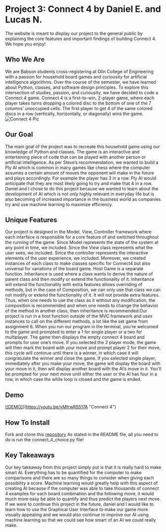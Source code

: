 # Project 3: Connect 4 by Daniel E. and Lucas N.
The website is meant to display our project to the general public by explaining the core features and important findings of building Connect 4. We hope you enjoy!

## Who We Are
We are Babson students cross-registering at Olin College of Engineering with a passion for household board games and curiousity for artificial intelligence algorithms. Over the course of the semester, we have learned about Python, classes, and software design principles. To explore this intersection of studies, passion, and curiousity, we have decided to code a Connect 4 game. Connect 4 is a first-to-win, 2-player game, where each player takes turns dropping a colored disc to the bottom of one of the 7 columns' unoccupied cells. The first player to get 4 of the same colored discs in a row (vertically, horizontally, or diagonally) wins the game.       
![Connect 4 Pic](https://cf.geekdo-images.com/I_ZPIWEvFlrMa8caT4UD-w__opengraph/img/kyLinLT_XujloY21Omjf5p7q1SA=/fit-in/1200x630/filters:strip_icc()/pic859430.jpg)

## Our Goal
The main goal of the project was to recreate this household game using our knowledge of Python and classes. The game is an interactive and entertaining piece of code that can be played with another person or artificial intelligence. As per Steve’s recommendation, we wanted to build a Ply AI which is common in many games like chess where the computer assumes a certain amount of moves the opponent will make in the future and plays accordingly. For example the player has 3 in a row. Ply AI would anticipate that they are most likely going to try and make that 4 in a row. Daniel and I chose to do this project because we wanted to learn about the development of AI which is not only highly relevant in everyday life but is also becoming of increased importance in the business world as companies try and use machine learning to maximize efficiency.

## Unique Features
Our project is designed in the Model, View, Controller framework where each interface is responsible for a core feature of  and switched throughout the running of the game. Since Model represents the state of the system at any point in time, we included. Since the View class represents what the user sees, we included. Since the controller represents the interactive elements of the user experience, we included. Moreover, we created instances of each class to make classes specific for Connect4 but also universal for variations of the board game. Host Game is a separate function.
Inheritance is used where a class wants to derive the nature of parent class and then modify or extend the functionality of it. Inheritance will extend the functionality with extra features allows overriding of methods, but in the case of Composition, we can only use that class we can not modify or extend the functionality of it. It will not provide extra features. Thus, when one needs to use the class as it without any modification, the composition is recommended and when one needs to change the behavior of the method in another class, then inheritance is recommended.Our project is run in a host function outside of the MVC framework and uses instances to call on the different methods, a lot like the set game from assignment 6. When you run our program in the terminal, you're welcomed to the game and prompted to enter a 1 for single player or a two for multiplayer. The game then displays the empty connect 4 board and prompts for user one’s move. If you selected the 2 player mode, the game will then mark the board with your move and prompt player 2 for their move, this cycle will continue until there is a winner, in which case it will congratulate the winner and close the game. If you selected single player, immediately after you make your move, the game will display the board with your move in it, then will display another board with the AI’s move in it. You'll be prompted for your next move until either the user or the AI has four in a row, in which case the while loop is closed and the game is ended.

## Demo
[![DEMO]](https://i9.ytimg.com/vi/yMfrwR5517A/mq2.jpg?sqp=COyx6_4F&rs=AOn4CLCQkxefx_7FPa7_F3pGaTqZvd_L7Q)](https://youtu.be/yMfrwR5517A "Connect 4")

## How To Install
Fork and clone this [repository](https://github.com/danieleisen0/Project-3)
As stated in the README file, all you need to do is run the connect_4_choice.py file!

## Key Takeaways
Our key takeaway from this project simply put is that it is really hard to make smart AI. Everything has to be quantified for the computer to make comparisons and there are so many things to consider when giving each possibility a score. Machine learning would greatly help with this aspect of creating AI because if the computer was able to take thousands of connect 4 examples for each board combination and the following move, it would much more easy be able to quantify and thus predict the players next move. If we were to continue this project in the future, daniel and I would like to learn how to use the Graphical User Interface to make our game more visually appealing and we would also continue to improve our AI using machine learning so that we could see how smart of an AI we could really make.

